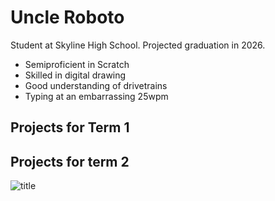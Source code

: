 # Uncle Roboto
Student at Skyline High School. Projected graduation in 2026.

* Semiproficient in Scratch
* Skilled in digital drawing
* Good understanding of drivetrains
* Typing at an embarrassing 25wpm

## Projects for Term 1

## Projects for term 2

![title](https://i.scdn.co/image/ab67616d0000b2738919d8873e03ed6c89cd98f4)
